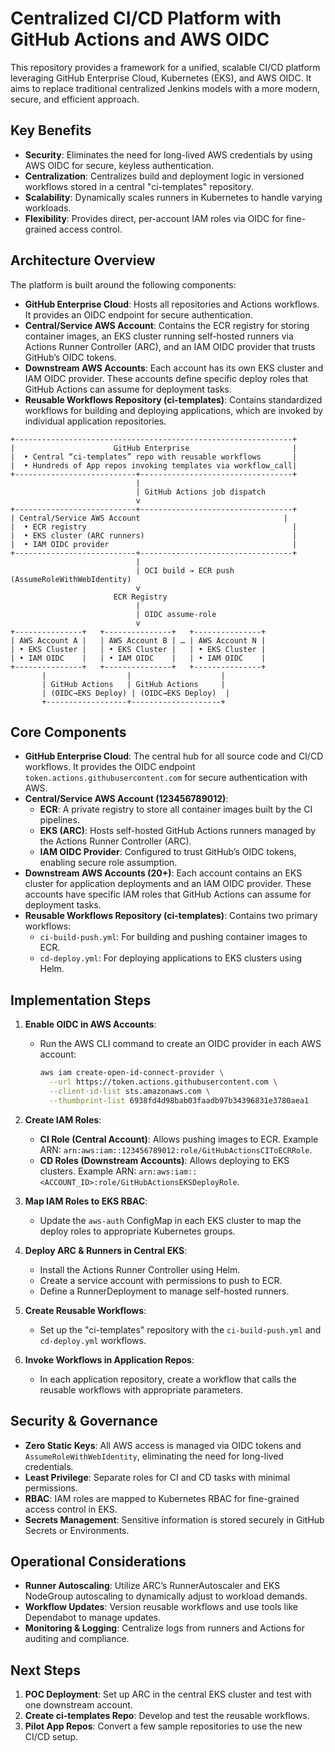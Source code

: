 # Centralized CI/CD Platform with GitHub Actions and AWS OIDC

This repository provides a framework for a unified, scalable CI/CD platform leveraging GitHub Enterprise Cloud, Kubernetes (EKS), and AWS OIDC. It aims to replace traditional centralized Jenkins models with a more modern, secure, and efficient approach.

## Key Benefits

- **Security**: Eliminates the need for long-lived AWS credentials by using AWS OIDC for secure, keyless authentication.
- **Centralization**: Centralizes build and deployment logic in versioned workflows stored in a central "ci-templates" repository.
- **Scalability**: Dynamically scales runners in Kubernetes to handle varying workloads.
- **Flexibility**: Provides direct, per-account IAM roles via OIDC for fine-grained access control.

## Architecture Overview

The platform is built around the following components:

- **GitHub Enterprise Cloud**: Hosts all repositories and Actions workflows. It provides an OIDC endpoint for secure authentication.
- **Central/Service AWS Account**: Contains the ECR registry for storing container images, an EKS cluster running self-hosted runners via Actions Runner Controller (ARC), and an IAM OIDC provider that trusts GitHub’s OIDC tokens.
- **Downstream AWS Accounts**: Each account has its own EKS cluster and IAM OIDC provider. These accounts define specific deploy roles that GitHub Actions can assume for deployment tasks.
- **Reusable Workflows Repository (ci-templates)**: Contains standardized workflows for building and deploying applications, which are invoked by individual application repositories.

```
+--------------------------------------------------------------+
|                      GitHub Enterprise                       |
|  • Central “ci-templates” repo with reusable workflows       |
|  • Hundreds of App repos invoking templates via workflow_call|
+---------------------------+----------------------------------+
                            |
                            | GitHub Actions job dispatch
                            v
+---------------------------+----------------------------------+
| Central/Service AWS Account                                |
|  • ECR registry                                              |
|  • EKS cluster (ARC runners)                                 |
|  • IAM OIDC provider                                         |
+---------------------------+----------------------------------+
                            |
                            | OCI build → ECR push (AssumeRoleWithWebIdentity)
                            v
                       ECR Registry
                            |
                            | OIDC assume-role
                            v
+---------------+   +---------------+   +---------------+
| AWS Account A |   | AWS Account B | … | AWS Account N |
| • EKS Cluster |   | • EKS Cluster |   | • EKS Cluster |
| • IAM OIDC    |   | • IAM OIDC    |   | • IAM OIDC    |
+---------------+   +---------------+   +---------------+
       |                  |                    |
       | GitHub Actions   | GitHub Actions     |
       | (OIDC→EKS Deploy) | (OIDC→EKS Deploy)  |
       +------------------+--------------------+
```

## Core Components

- **GitHub Enterprise Cloud**: The central hub for all source code and CI/CD workflows. It provides the OIDC endpoint `token.actions.githubusercontent.com` for secure authentication with AWS.
- **Central/Service AWS Account (123456789012)**:
  - **ECR**: A private registry to store all container images built by the CI pipelines.
  - **EKS (ARC)**: Hosts self-hosted GitHub Actions runners managed by the Actions Runner Controller (ARC).
  - **IAM OIDC Provider**: Configured to trust GitHub’s OIDC tokens, enabling secure role assumption.
- **Downstream AWS Accounts (20+)**: Each account contains an EKS cluster for application deployments and an IAM OIDC provider. These accounts have specific IAM roles that GitHub Actions can assume for deployment tasks.
- **Reusable Workflows Repository (ci-templates)**: Contains two primary workflows:
  - `ci-build-push.yml`: For building and pushing container images to ECR.
  - `cd-deploy.yml`: For deploying applications to EKS clusters using Helm.

## Implementation Steps

1. **Enable OIDC in AWS Accounts**:
   - Run the AWS CLI command to create an OIDC provider in each AWS account:
     ```bash
     aws iam create-open-id-connect-provider \
       --url https://token.actions.githubusercontent.com \
       --client-id-list sts.amazonaws.com \
       --thumbprint-list 6938fd4d98bab03faadb97b34396831e3780aea1
     ```

2. **Create IAM Roles**:
   - **CI Role (Central Account)**: Allows pushing images to ECR. Example ARN: `arn:aws:iam::123456789012:role/GitHubActionsCIToECRRole`.
   - **CD Roles (Downstream Accounts)**: Allows deploying to EKS clusters. Example ARN: `arn:aws:iam::<ACCOUNT_ID>:role/GitHubActionsEKSDeployRole`.

3. **Map IAM Roles to EKS RBAC**:
   - Update the `aws-auth` ConfigMap in each EKS cluster to map the deploy roles to appropriate Kubernetes groups.

4. **Deploy ARC & Runners in Central EKS**:
   - Install the Actions Runner Controller using Helm.
   - Create a service account with permissions to push to ECR.
   - Define a RunnerDeployment to manage self-hosted runners.

5. **Create Reusable Workflows**:
   - Set up the "ci-templates" repository with the `ci-build-push.yml` and `cd-deploy.yml` workflows.

6. **Invoke Workflows in Application Repos**:
   - In each application repository, create a workflow that calls the reusable workflows with appropriate parameters.

## Security & Governance

- **Zero Static Keys**: All AWS access is managed via OIDC tokens and `AssumeRoleWithWebIdentity`, eliminating the need for long-lived credentials.
- **Least Privilege**: Separate roles for CI and CD tasks with minimal permissions.
- **RBAC**: IAM roles are mapped to Kubernetes RBAC for fine-grained access control in EKS.
- **Secrets Management**: Sensitive information is stored securely in GitHub Secrets or Environments.

## Operational Considerations

- **Runner Autoscaling**: Utilize ARC’s RunnerAutoscaler and EKS NodeGroup autoscaling to dynamically adjust to workload demands.
- **Workflow Updates**: Version reusable workflows and use tools like Dependabot to manage updates.
- **Monitoring & Logging**: Centralize logs from runners and Actions for auditing and compliance.

## Next Steps

1. **POC Deployment**: Set up ARC in the central EKS cluster and test with one downstream account.
2. **Create ci-templates Repo**: Develop and test the reusable workflows.
3. **Pilot App Repos**: Convert a few sample repositories to use the new CI/CD setup.